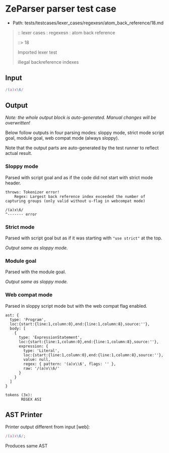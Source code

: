 # ZeParser parser test case

- Path: tests/testcases/lexer_cases/regexesn/atom_back_reference/18.md

> :: lexer cases : regexesn : atom back reference
>
> ::> 18
>
> Imported lexer test
>
> illegal backreference indexes

## Input

`````js
/(a)x\6/
`````

## Output

_Note: the whole output block is auto-generated. Manual changes will be overwritten!_

Below follow outputs in four parsing modes: sloppy mode, strict mode script goal, module goal, web compat mode (always sloppy).

Note that the output parts are auto-generated by the test runner to reflect actual result.

### Sloppy mode

Parsed with script goal and as if the code did not start with strict mode header.

`````
throws: Tokenizer error!
    Regex: Largest back reference index exceeded the number of capturing groups (only valid without u-flag in webcompat mode)

/(a)x\6/
^------- error
`````

### Strict mode

Parsed with script goal but as if it was starting with `"use strict"` at the top.

_Output same as sloppy mode._

### Module goal

Parsed with the module goal.

_Output same as sloppy mode._

### Web compat mode

Parsed in sloppy script mode but with the web compat flag enabled.

`````
ast: {
  type: 'Program',
  loc:{start:{line:1,column:0},end:{line:1,column:8},source:''},
  body: [
    {
      type: 'ExpressionStatement',
      loc:{start:{line:1,column:0},end:{line:1,column:8},source:''},
      expression: {
        type: 'Literal',
        loc:{start:{line:1,column:0},end:{line:1,column:8},source:''},
        value: null,
        regex: { pattern: '(a)x\\6', flags: '' },
        raw: '/(a)x\\6/'
      }
    }
  ]
}

tokens (3x):
       REGEX ASI
`````


## AST Printer

Printer output different from input [web]:

````js
/(a)x\6/;
````

Produces same AST
